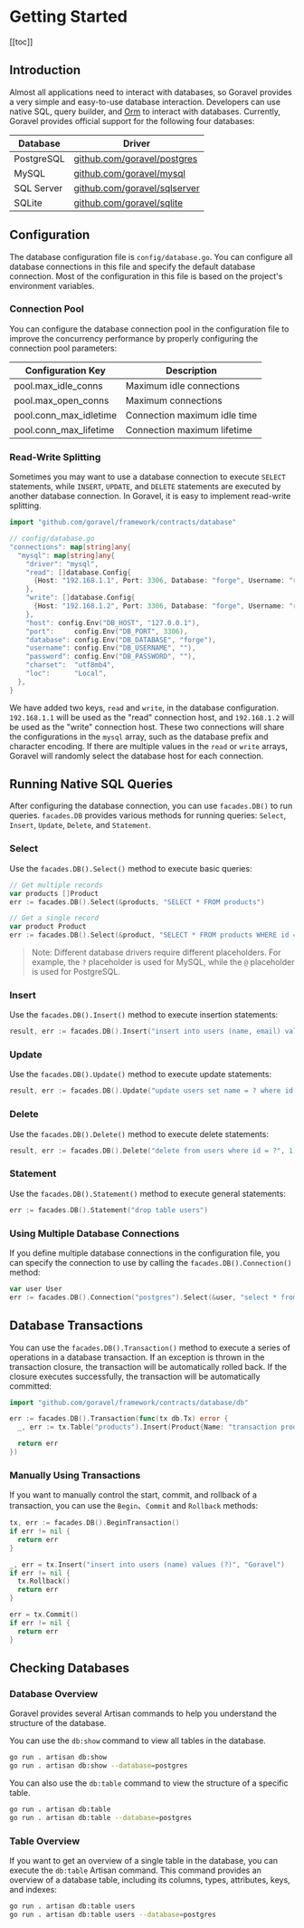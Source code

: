 # Getting Started

[[toc]]

## Introduction

Almost all applications need to interact with databases, so Goravel provides a very simple and easy-to-use database interaction. Developers can use native SQL, query builder, and [Orm](../orm/getting-started) to interact with databases. Currently, Goravel provides official support for the following four databases:

| Database | Driver |
| --- | --- |
| PostgreSQL | [github.com/goravel/postgres](https://github.com/goravel/postgres) |
| MySQL | [github.com/goravel/mysql](https://github.com/goravel/mysql) |
| SQL Server | [github.com/goravel/sqlserver](https://github.com/goravel/sqlserver) |
| SQLite | [github.com/goravel/sqlite](https://github.com/goravel/sqlite) |

## Configuration

The database configuration file is `config/database.go`. You can configure all database connections in this file and specify the default database connection. Most of the configuration in this file is based on the project's environment variables.

### Connection Pool

You can configure the database connection pool in the configuration file to improve the concurrency performance by properly configuring the connection pool parameters:

| Configuration Key | Description |
| ----------- | -------------- |
| pool.max_idle_conns         | Maximum idle connections    |
| pool.max_open_conns     | Maximum connections |
| pool.conn_max_idletime     | Connection maximum idle time |
| pool.conn_max_lifetime     | Connection maximum lifetime |

### Read-Write Splitting

Sometimes you may want to use a database connection to execute `SELECT` statements, while `INSERT`, `UPDATE`, and `DELETE` statements are executed by another database connection. In Goravel, it is easy to implement read-write splitting.

```go
import "github.com/goravel/framework/contracts/database"

// config/database.go
"connections": map[string]any{
  "mysql": map[string]any{
    "driver": "mysql",
    "read": []database.Config{
      {Host: "192.168.1.1", Port: 3306, Database: "forge", Username: "root", Password: "123123"},
    },
    "write": []database.Config{
      {Host: "192.168.1.2", Port: 3306, Database: "forge", Username: "root", Password: "123123"},
    },
    "host": config.Env("DB_HOST", "127.0.0.1"),
    "port":     config.Env("DB_PORT", 3306),
    "database": config.Env("DB_DATABASE", "forge"),
    "username": config.Env("DB_USERNAME", ""),
    "password": config.Env("DB_PASSWORD", ""),
    "charset":  "utf8mb4",
    "loc":      "Local",
  },
}
```

We have added two keys, `read` and `write`, in the database configuration. `192.168.1.1` will be used as the "read" connection host, and `192.168.1.2` will be used as the "write" connection host. These two connections will share the configurations in the `mysql` array, such as the database prefix and character encoding. If there are multiple values in the `read` or `write` arrays, Goravel will randomly select the database host for each connection.

## Running Native SQL Queries

After configuring the database connection, you can use `facades.DB()` to run queries. `facades.DB` provides various methods for running queries: `Select`, `Insert`, `Update`, `Delete`, and `Statement`.

### Select

Use the `facades.DB().Select()` method to execute basic queries:

```go
// Get multiple records
var products []Product
err := facades.DB().Select(&products, "SELECT * FROM products")

// Get a single record
var product Product
err := facades.DB().Select(&product, "SELECT * FROM products WHERE id = ?", 1)
```

> Note: Different database drivers require different placeholders. For example, the `?` placeholder is used for MySQL, while the `@` placeholder is used for PostgreSQL.

### Insert

Use the `facades.DB().Insert()` method to execute insertion statements:

```go
result, err := facades.DB().Insert("insert into users (name, email) values (?, ?)", "Goravel", "goravel@example.com")
```

### Update

Use the `facades.DB().Update()` method to execute update statements:

```go
result, err := facades.DB().Update("update users set name = ? where id = ?", "Goravel", 1)
```

### Delete

Use the `facades.DB().Delete()` method to execute delete statements:

```go
result, err := facades.DB().Delete("delete from users where id = ?", 1)
```

### Statement

Use the `facades.DB().Statement()` method to execute general statements:

```go
err := facades.DB().Statement("drop table users")
```

### Using Multiple Database Connections

If you define multiple database connections in the configuration file, you can specify the connection to use by calling the `facades.DB().Connection()` method:

```go
var user User
err := facades.DB().Connection("postgres").Select(&user, "select * from users where id = ?", 1)
```

## Database Transactions

You can use the `facades.DB().Transaction()` method to execute a series of operations in a database transaction. If an exception is thrown in the transaction closure, the transaction will be automatically rolled back. If the closure executes successfully, the transaction will be automatically committed:

```go
import "github.com/goravel/framework/contracts/database/db"

err := facades.DB().Transaction(func(tx db.Tx) error {
  _, err := tx.Table("products").Insert(Product{Name: "transaction product1"})

  return err
})
```

### Manually Using Transactions

If you want to manually control the start, commit, and rollback of a transaction, you can use the `Begin`、`Commit` and `Rollback` methods:

```go
tx, err := facades.DB().BeginTransaction()
if err != nil {
  return err
}

_, err = tx.Insert("insert into users (name) values (?)", "Goravel")
if err != nil {
  tx.Rollback()
  return err
}

err = tx.Commit()
if err != nil {
  return err
}
```

## Checking Databases

### Database Overview

Goravel provides several Artisan commands to help you understand the structure of the database.

You can use the `db:show` command to view all tables in the database.

```bash
go run . artisan db:show
go run . artisan db:show --database=postgres
```

You can also use the `db:table` command to view the structure of a specific table.

```bash
go run . artisan db:table
go run . artisan db:table --database=postgres
```

### Table Overview

If you want to get an overview of a single table in the database, you can execute the `db:table` Artisan command. This command provides an overview of a database table, including its columns, types, attributes, keys, and indexes:

```bash
go run . artisan db:table users
go run . artisan db:table users --database=postgres
```
